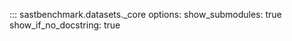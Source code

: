 ::: sastbenchmark.datasets._core
    options:
        show_submodules: true
        show_if_no_docstring: true